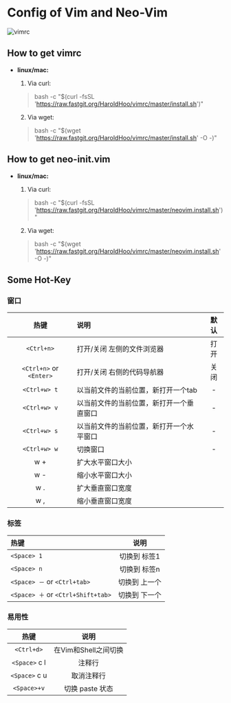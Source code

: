 # Config of Vim and Neo-Vim
![vimrc](https://raw.fastgit.org/HaroldHoo/vimrc/master/nvim.png)

## How to get vimrc
* **linux/mac:**
   1. Via curl:
   > bash -c "$(curl -fsSL 'https://raw.fastgit.org/HaroldHoo/vimrc/master/install.sh')"

   2. Via wget:
   > bash -c "$(wget 'https://raw.fastgit.org/HaroldHoo/vimrc/master/install.sh' -O -)"

## How to get neo-init.vim
* **linux/mac:**
   1. Via curl:
   > bash -c "$(curl -fsSL 'https://raw.fastgit.org/HaroldHoo/vimrc/master/neovim.install.sh')"

   2. Via wget:
   > bash -c "$(wget 'https://raw.fastgit.org/HaroldHoo/vimrc/master/neovim.install.sh' -O -)"

## Some Hot-Key
### **窗口**
|热键|说明|默认|
|:-:|:--|:--:|
|`<Ctrl+n>`|打开/关闭 左侧的文件浏览器|打开|
|`<Ctrl+n>` or `<Enter>`|打开/关闭 右侧的代码导航器|关闭|
|`<Ctrl+w> t`|以当前文件的当前位置，新打开一个tab|-|
|`<Ctrl+w> v`|以当前文件的当前位置，新打开一个垂直窗口|-|
|`<Ctrl+w> s`|以当前文件的当前位置，新打开一个水平窗口|-|
|`<Ctrl+w> w`|切换窗口|-|
|w +|扩大水平窗口大小||
|w -|缩小水平窗口大小||
|w .|扩大垂直窗口宽度||
|w ,|缩小垂直窗口宽度||

### **标签**
|热键|说明|
|:--|:-:|
|`<Space> 1`|切换到 标签1|
|`<Space> n`|切换到 标签n|
|`<Space> －` or `<Ctrl+tab>`|切换到 上一个|
|`<Space> ＋` or `<Ctrl+Shift+tab>`|切换到 下一个|

### **易用性**
|热键|说明|
|:--:|:--:|
|`<Ctrl+d>`|在Vim和Shell之间切换|
|`<Space>` c l|注释行|
|`<Space>` c u|取消注释行|
|`<Space>+v`|切换 paste 状态|


